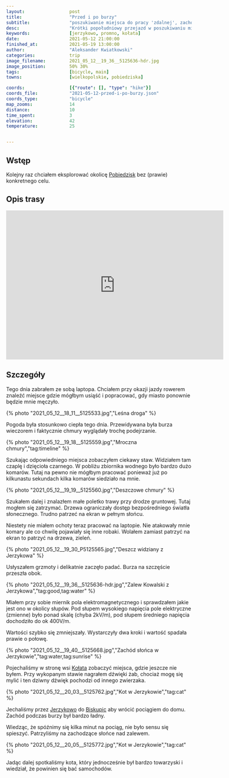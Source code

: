 ```yaml
---
layout:                 post
title:                  "Przed i po burzy"
subtitle:               "poszukiwanie miejsca do pracy 'zdalnej', zachód słońca nad zalewem w Jerzykowie"
desc:                   "Krótki popołudniowy przejazd w poszukiwaniu miejsca, gdzie mógłbym pracować 'w lesie'. Ostatecznie nie znalazłem odpowiedniego miejsca, gdyż trudno mi pracować gdy co chwilę robale jakieś atakują, ale zobaczyłem piękny zachód słońca nad Zalewem Kowalskim."
keywords:               [jerzykowo, promno, kołata]
date:                   2021-05-12 21:00:00
finished_at:            2021-05-19 13:00:00
author:                 "Aleksander Kwiatkowski"
categories:             trip
image_filename:         2021_05_12__19_36__5125636-hdr.jpg
image_position:         50% 30%
tags:                   [bicycle, main]
towns:                  [wielkopolskie, pobiedziska]

coords:                 [{"route": [], "type": "hike"}]
coords_file:            "2021-05-12-przed-i-po-burzy.json"
coords_type:            "bicycle"
map_zooms:              14
distance:               10
time_spent:             3
elevation:              42
temperature:            25


---
```


[wiki-pobiedziska]: https://pl.wikipedia.org/wiki/Pobiedziska
[wiki-kolata]: https://pl.wikipedia.org/wiki/Ko%C5%82ata
[wiki-jerzykowo]: https://pl.wikipedia.org/wiki/Jerzykowo_(powiat_pozna%C5%84ski)
[wiki-biskupice]: https://pl.wikipedia.org/wiki/Biskupice_(powiat_pozna%C5%84ski)

## Wstęp

Kolejny raz chciałem eksplorować okolicę [Pobiedzisk][wiki-pobiedziska]
bez (prawie) konkretnego celu.

## Opis trasy

<iframe height='405' width='590' frameborder='0' allowtransparency='true' scrolling='no' src='https://www.strava.com/activities/5285839685/embed/8c1ea4f44455605dfabbaeef1bc4f2ce3082856b'></iframe>

## Szczegóły

Tego dnia zabrałem ze sobą laptopa. Chciałem przy okazji jazdy rowerem
znaleźć miejsce gdzie mógłbym usiąść i popracować, gdy miasto ponownie
będzie mnie męczyło.

{% photo "2021_05_12__18_11__5125533.jpg","Leśna droga" %}

Pogoda była stosunkowo ciepła tego dnia. Przewidywana była burza wieczorem
i faktycznie chmury wyglądały trochę podejrzanie.

{% photo "2021_05_12__19_18__5125559.jpg","Mroczna chmury","tag:timeline" %}

Szukając odpowiedniego miejsca zobaczyłem ciekawy staw. Widziałem
tam czaplę i dzięcioła czarnego. W pobliżu zbiornika wodnego było bardzo
dużo komarów. Tutaj na pewno nie mógłbym pracować ponieważ już po kilkunastu sekundach
kilka komarów siedziało na mnie.

{% photo "2021_05_12__19_19__5125560.jpg","Deszczowe chmury" %}

Szukałem dalej i znalazłem małe poletko trawy przy drodze gruntowej. Tutaj mogłem
się zatrzymać. Drzewa ograniczały dostęp bezpośredniego światła słonecznego.
Trudno patrzeć na ekran w pełnym słońcu.

Niestety nie miałem ochoty teraz pracować na laptopie.
Nie atakowały mnie komary ale co chwilę pojawiały się inne robaki. Wolałem
zamiast patrzyć na ekran to patrzyć na drzewa, zieleń.

{% photo "2021_05_12__19_30_P5125565.jpg","Deszcz widziany z Jerzykowa" %}

Usłyszałem grzmoty i delikatnie zaczęło padać. Burza na szczęście przeszła obok.

{% photo "2021_05_12__19_36__5125636-hdr.jpg","Zalew Kowalski z Jerzykowa","tag:good,tag:water" %}

Miałem przy sobie miernik pola elektromagnetycznego
i sprawdzałem jakie jest ono w okolicy słupów. Pod słupem wysokiego napięcia
pole elektryczne (zmienne) było ponad skalę (chyba 2kV/m), pod słupem średniego
napięcia dochodziło do ok 400V/m.

Wartości szybko się zmniejszały. Wystarczyły dwa kroki i wartość spadała prawie o połowę.

{% photo "2021_05_12__19_40__5125668.jpg","Zachód słońca w Jerzykowie","tag:water,tag:sunrise" %}

Pojechaliśmy w stronę wsi [Kołata][wiki-kolata] zobaczyć miejsca, gdzie jeszcze nie byłem.
Przy wykopanym stawie nagrałem dźwięki żab, chociaż mogę się mylić i ten dziwny dźwięk
pochodzi od innego zwierzaka.

{% photo "2021_05_12__20_03__5125762.jpg","Kot w Jerzykowie","tag:cat" %}

Jechaliśmy przez [Jerzykowo][wiki-jerzykowo] do [Biskupic][wiki-biskupice]
aby wrócić pociągiem do domu. Zachód podczas burzy był
bardzo ładny.

Wiedząc, że spóźnimy się kilka minut na pociąg, nie było sensu się spieszyć.
Patrzyliśmy na zachodzące słońce nad zalewem.

{% photo "2021_05_12__20_05__5125772.jpg","Kot w Jerzykowie","tag:cat" %}

Jadąc dalej spotkaliśmy kota, który jednocześnie był bardzo towarzyski i
wiedział, że powinien się bać samochodów.
